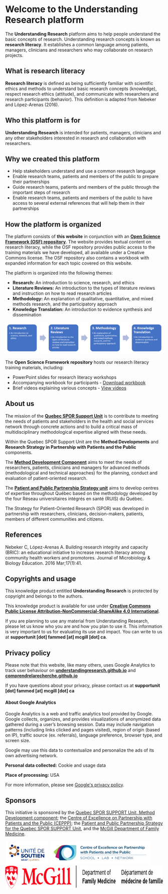 # Welcome to the **Understanding Research** platform
The **Understanding Research** platform aims to help people understand the basic concepts of research. Understanding research concepts is known as **research literacy**. It establishes a common language among patients, managers, clinicians and researchers who may collaborate on research projects.

## What is research literacy
**Research literacy** is defined as being sufficiently familiar with scientific ethics and methods to understand basic research concepts (knowledge), respect research ethics (attitude), and communicate with researchers and research participants (behavior). This definition is adapted from Nebeker and López-Arenas (2016).

## Who this platform is for
**Understanding Research** is intended for patients, managers, clinicians and any other stakeholders interested in research and collaboration with researchers.

## Why we created this platform
* Help stakeholders understand and use a common research language
* Enable research teams, patients and members of the public to prepare their partnerships
* Guide research teams, patients and members of the public through the important steps of research
* Enable research teams, patients and members of the public to have access to several external references that will help them in their partnerships

## How the platform is organized
The platform consists of **this website** in conjunction with an <a href="https://osf.io/p4bsy/" target="_blank">**Open Science Framework (OSF) repository**</a>. The website provides textual content on research literacy, while the OSF repository provides public access to the training materials we have developed, all available under a Creative Commons license. The OSF repository also contains a workbook with expanded information for each topic covered on this website.

The platform is organized into the following themes:

* **Research:** An introduction to science, research, and ethics
* **Literature Reviews:** An introduction to the types of literature reviews and instruction on how to read research articles
* **Methodology:** An explanation of qualitative, quantitative, and mixed methods research, and the participatory approach
* **Knowledge Translation:** An introduction to evidence synthesis and dissemination

<img src="img/site_organization_graphic.png" alt="graphical representation of website organization: Research > Literature Reviews > Methodology > Knowledge Translation" />

The **Open Science Framework repository** hosts our research literacy training materials, including:

* PowerPoint slides for research literacy workshops
* Accompanying workbook for participants - <a href="https://osf.io/u79yp/" target="_blank">Download workbook</a>
* Brief videos explaining various concepts - <a href="https://osf.io/bz972/" target="_blank">View videos</a>


## About us
The mission of the **<a href="http://unitesoutiensrapqc.ca/composante/developpements-methodologiques/" target="_blank"> Quebec SPOR Support Unit</a>** is to contribute to meeting the needs of patients and stakeholders in the health and social services network through concrete actions and to build a critical mass of multidisciplinary methodological expertise aligned with these needs. 

Within the Quebec SPOR Support Unit are the **Method Developments** and **Research Strategy in Partnership with Patients and the Public** components. 

The **<a href="http://unitesoutiensrapqc.ca/composante/developpements-methodologiques/" target="_blank">Method Development Component</a>** aims to meet the needs of researchers, patients, clinicians and managers for advanced methods (methodological and technical approaches) for the planning, conduct and evaluation of patient-oriented research. 

The **<a href="http://unitesoutiensrapqc.ca/composante/strategie-de-recherche/" target="_blank">Patient and Public Partnership Strategy unit</a>** aims to develop centres of expertise throughout Québec based on the methodology developed by the four Réseau universitaires intégrés en santé (RUIS) du Québec.  

The Strategy for Patient-Oriented Research (SPOR) was developed in partnership with researchers, clinicians, decision-makers, patients, members of different communities and citizens. 


## References
Nebeker C, López-Arenas A. Building research integrity and capacity (BRIC): an educational initiative to increase research literacy among community health workers and promotores. Journal of Microbiology & Biology Education. 2016 Mar;17(1):41.


## Copyrights and usage
This knowledge product entitled **Understanding Research** is protected by copyright and belongs to the authors.

This knowledge product is available for use under **<a href="https://creativecommons.org/licenses/by-nc-sa/4.0/" target="_blank">Creative Commons Public License Attribution-NonCommercial-ShareAlike 4.0 International</a>**.

If you are planning to use any material from Understanding Research, please let us know who you are and how you plan to use it. This information is very important to us for evaluating its use and impact. You can write to us at **supportunit [dot] fammed [at] mcgill [dot] ca**.​

## Privacy policy
Please note that this website, like many others, uses Google Analytics to track user behaviour on <a href="https://understandingresearch.github.io/">**understandingresearch.github.io**</a> and <a href="https://comprendrelarecherche.github.io/">**comprendrelarecherche.github.io**</a>

If you have questions about your privacy, please contact us at **supportunit [dot] fammed [at] mcgill [dot] ca**

#### About Google Analytics
Google Analytics is a web and traffic analytics tool provided by Google. Google collects, organizes, and provides visualizations of anonymized data gathered during a user’s browsing session. Data may include navigation patterns (including links clicked and pages visited), region of origin (based on IP), traffic source (ex. referrals), language preference, browser type, and screen size.
 
Google may use this data to contextualize and personalize the ads of its own advertising network.

**Personal data collected:** Cookie and usage data

**Place of processing:** USA

For more information, please see <a href="https://policies.google.com/privacy?hl=en" target="_blank">Google's privacy policy</a>.


## Sponsors
This initiative is sponsored by the <a href="http://unitesoutiensrapqc.ca/composante/developpements-methodologiques/" target="_blank"> Quebec SPOR SUPPORT Unit, Method Development component</a>; the <a href="https://ceppp.ca/en/" target="_blank">Centre of Excellence on Partnership with Patients and the Public (CEPPP)</a>; the <a href="http://unitesoutiensrapqc.ca/composante/strategie-de-recherche/" target="_blank">Patient and Public Partnership Strategy for the Quebec SPOR SUPPORT Unit</a>, and the <a href="https://www.mcgill.ca/familymed/" target="_blank">McGill Department of Family Medicine</a>.

<img src="img/Logo-Unite-de-SOUTIEN-SRAP-Quebec-COULEUR.jpg" alt="logo of Unite de Soutien SRAP Quebec" height="75" />
<img src="img/thumbnail_CEPPP_logo_web_horiz_COUL_English.png" alt="logo of McGill Department of Family Medicine" height="75" />
<img src="img/Logo_McGill clear.jpg" alt="logo of McGill Department of Family Medicine" height="75" />

